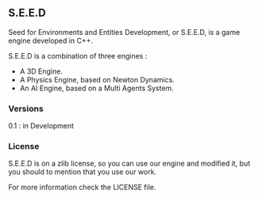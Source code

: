 ## S.E.E.D ##

Seed for Environments and Entities Development, or S.E.E.D, is a game engine
developed in C++.

S.E.E.D is a combination of three engines :

- A 3D Engine.
- A Physics Engine, based on Newton Dynamics.
- An AI Engine, based on a Multi Agents System.

### Versions ###

0.1 : in Development

### License ###

S.E.E.D is on a zlib license, so you can use our engine and modified it, but
you should to mention that you use our work.

For more information check the LICENSE file.